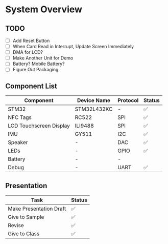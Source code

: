 # System Overview

## TODO

- [ ] Add Reset Button
- [ ] When Card Read in Interrupt, Update Screen Immediately
- [ ] DMA for LCD?
- [ ] Make Another Unit for Demo
- [ ] Battery? Mobile Battery?
- [ ] Figure Out Packaging

## Component List

| Component               | Device Name | Protocol | Status |
|-------------------------|-------------|----------|--------|
| STM32                   | STM32L432KC | -        | ✅      |
| NFC Tags                | RC522       | SPI      | ✅      |
| LCD Touchscreen Display | ILI9488     | SPI      | ✅      |
| IMU                     | GY511       | I2C      | ✅      |
| Speaker                 | -           | DAC      | ✅      |
| LEDs                    | -           | GPIO     | ✅      |
| Battery                 | -           | -        |        |
| Debug                   | -           | UART     | ✅      |

## Presentation

| Task                    | Status |
|-------------------------|--------|
| Make Presentation Draft | ✅      |
| Give to Sample          | ✅      |
| Revise                  | ✅      |
| Give to Class           | ✅      |


